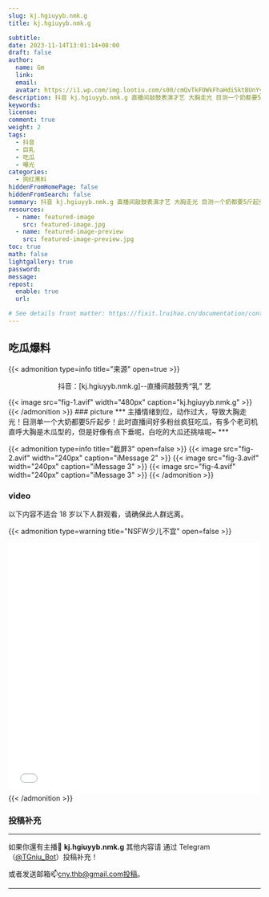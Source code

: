 ```yaml
---
slug: kj.hgiuyyb.nmk.g
title: kj.hgiuyyb.nmk.g

subtitle:
date: 2023-11-14T13:01:14+08:00
draft: false  
author:
  name: Gm
  link: 
  email: 
  avatar: https://i1.wp.com/img.lootiu.com/s00/cmQvTkFOWkFhaHdiSktBUnYyTmFvbTczTWp6bGU5TUl4SWxYczFCMFdDQT0-d.jpg
description: 抖音 kj.hgiuyyb.nmk.g 直播间敲鼓表演才艺 大胸走光 目测一个奶都要5斤起步 ！
keywords:
license:
comment: true
weight: 2
tags:
  - 抖音
  - 巨乳
  - 吃瓜
  - 曝光
categories:
  - 网红黑料
hiddenFromHomePage: false
hiddenFromSearch: false
summary: 抖音 kj.hgiuyyb.nmk.g 直播间敲鼓表演才艺 大胸走光 目测一个奶都要5斤起步！
resources:
  - name: featured-image
    src: featured-image.jpg
  - name: featured-image-preview
    src: featured-image-preview.jpg
toc: true
math: false
lightgallery: true
password:
message:
repost:
  enable: true
  url:

# See details front matter: https://fixit.lruihao.cn/documentation/content-management/introduction/#front-matter
---
```

<!--more-->

## 吃瓜爆料

{{< admonition type=info title="来源" open=true >}}

<p align="center">抖音：[kj.hgiuyyb.nmk.g]--直播间敲鼓秀“乳” 艺</p>
{{< image src="fig-1.avif" width="480px" caption="kj.hgiuyyb.nmk.g" >}}
{{< /admonition >}}
### picture
***
主播情绪到位，动作过大，导致大胸走光！目测单一个大奶都要5斤起步！此时直播间好多粉丝疯狂吃瓜，有多个老司机直呼大胸是木瓜型的，但是好像有点下垂呢，白吃的大瓜还挑啥呢~
***

{{< admonition type=info title="截屏3" open=false >}}
{{< image src="fig-2.avif" width="240px" caption="iMessage 2" >}}
{{< image src="fig-3.avif" width="240px" caption="iMessage 3" >}}
{{< image src="fig-4.avif" width="240px" caption="iMessage 3" >}}
{{< /admonition >}}

### video
以下内容不适合 18 岁以下人群观看，请确保此人群远离。

{{< admonition type=warning title="NSFW少儿不宜" open=false >}}

<iframe
 height=500 width=100%
 src="gt.mp4" border="0"
 frameborder=0 allowfullscreen>
</iframe>
{{< /admonition >}}

### 投稿补充
***
如果你還有主播🧐 **kj.hgiuyyb.nmk.g** 其他内容请
通过 Telegram（[@TGniu_Bot](https://t.me/TGniu_Bot)）投稿补充！


或者发送邮箱📫cny.thb@gmail.com投稿。

***